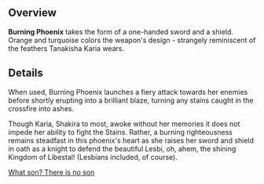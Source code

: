 <!-- title: Burning Phoenix -->
<!-- quote: No, no! I do not want to be known as the 'Burger Lady'!... Beautiful, MYTHical, and demure and mindful. -->
<!-- chapters: -1 -->
<!-- images: (Kiara's first time wielding Burning Phoenix), (Burning Phoenix as viewed from the inventory), (Burning Phoenix's ability activated) -->
<!-- model: true -->

## Overview

**Burning Phoenix** takes the form of a one-handed sword and a shield. Orange and turquoise colors the weapon's design - strangely reminiscent of the feathers Tanakisha Karia wears.

## Details

When used, Burning Phoenix launches a fiery attack towards her enemies before shortly erupting into a brilliant blaze, turning any stains caught in the crossfire into ashes.

Though Karia, Shakira to most, awoke without her memories it does not impede her ability to fight the Stains. Rather, a burning righteousness remains steadfast in this phoenix's heart as she raises her sword and shield in oath as a knight to defend the beautiful Lesbi, oh, ahem, the shining Kingdom of Libestal! (Lesbians included, of course).

[What son? There is no son](#embed:https://youtu.be/3cr3DLpyB60?t=13486)

